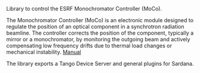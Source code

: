 Library to control the ESRF Monochromator Controller (MoCo).

The Monochromator Controller (MoCo) is an electronic module designed to regulate the
position of an optical component in a synchrotron radiation beamline. The controller corrects
the position of the component, typically a mirror or a monochromator, by monitoring the
outgoing beam and actively compensating low frequency drifts due to thermal load changes
or mechanical instability. [Manual](doc/moco.pdf)


The library exports a Tango Device Server and general plugins for Sardana.


